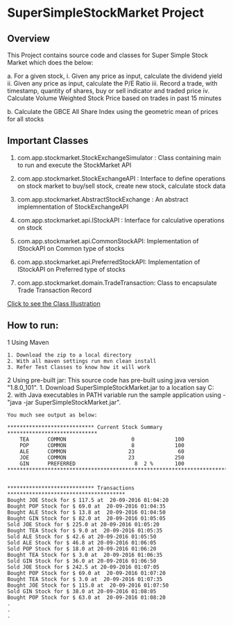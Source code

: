 # SuperSimpleStockMarket Project

## Overview
This Project contains source code and classes for Super Simple Stock Market which does the below:

a. For a given stock,
	i. Given any price as input, calculate the dividend yield
	ii. Given any price as input, calculate the P/E Ratio
	iii. Record a trade, with timestamp, quantity of shares, buy or sell indicator and traded price
	iv. Calculate Volume Weighted Stock Price based on trades in past 15 minutes

b. Calculate the GBCE All Share Index using the geometric mean of prices for all stocks

## Important Classes
1. com.app.stockmarket.StockExchangeSimulator : Class containing main to run and execute the StockMarket API

2. com.app.stockmarket.StockExchangeAPI : Interface to define operations on stock market to buy/sell stock, create new stock, calculate stock data

3. com.app.stockmarket.AbstractStockExchange : An abstract implemnentation of StockExchangeAPI 

4. com.app.stockmarket.api.IStockAPI : Interface for calculative operations on stock

5. com.app.stockmarket.api.CommonStockAPI: Implementation of IStockAPI on Common type of stocks

6. com.app.stockmarket.api.PreferredStockAPI: Implementation of IStockAPI on Preferred type of stocks

7. com.app.stockmarket.domain.TradeTransaction: Class to encapsulate Trade Transaction Record

[Click to see the Class Illustration](https://drive.google.com/file/d/0BwuG_5pxYjcVdmRCX3J0MkpVb1k/view?usp=sharing)

## How to run:

1 Using Maven

	1. Download the zip to a local directory 
	2. With all maven settings run mvn clean install
	3. Refer Test Classes to know how it will work	

2 Using pre-built jar: This source code has pre-built using java version "1.8.0_101".
	1. Download SuperSimpleStockMarket.jar to a location say C:\
	2. with Java executables in PATH variable run the sample application using - "java -jar SuperSimpleStockMarket.jar". 
	
	You much see output as below:
	
	**************************** Current Stock Summary *****************************
        TEA      COMMON                     0             100
        POP      COMMON                     8             100
        ALE      COMMON                    23              60
        JOE      COMMON                    23             250
        GIN      PREFERRED                   8  2 %       100
	********************************************************************************
	
	
	**************************** Transactions **************************************
	Bought JOE Stock for $ 117.5 at  20-09-2016 01:04:20
	Bought POP Stock for $ 69.0 at  20-09-2016 01:04:35
	Bought ALE Stock for $ 13.8 at  20-09-2016 01:04:50
	Bought GIN Stock for $ 82.0 at  20-09-2016 01:05:05
	Sold JOE Stock for $ 225.0 at 20-09-2016 01:05:20
	Bought TEA Stock for $ 9.0 at  20-09-2016 01:05:35
	Sold ALE Stock for $ 42.6 at 20-09-2016 01:05:50
	Sold ALE Stock for $ 46.8 at 20-09-2016 01:06:05
	Sold POP Stock for $ 18.0 at 20-09-2016 01:06:20
	Bought TEA Stock for $ 3.0 at  20-09-2016 01:06:35
	Sold GIN Stock for $ 36.0 at 20-09-2016 01:06:50
	Sold JOE Stock for $ 242.5 at 20-09-2016 01:07:05
	Bought POP Stock for $ 69.0 at  20-09-2016 01:07:20
	Bought TEA Stock for $ 3.0 at  20-09-2016 01:07:35
	Bought JOE Stock for $ 115.0 at  20-09-2016 01:07:50
	Sold GIN Stock for $ 38.0 at 20-09-2016 01:08:05
	Bought POP Stock for $ 63.0 at  20-09-2016 01:08:20
	.
	.
	.
